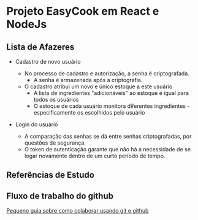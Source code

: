 # Projeto EasyCook em React e NodeJs

## Lista de Afazeres

- Cadastro de novo usuário 
    - No processo de cadastro e autorização, a senha é criptografada.
        - A senha é armazenada após a criptografia.
    - O cadastro atribui um novo e único estoque a este usuário
        - A lista de ingredientes "adicionáveis" ao estoque é igual para todos os usuários
        - O estoque de cada usuário monitora diferentes ingredientes - especificamente os escolhidos pelo usuário

- Login do usuário
    - A comparação das senhas se dá entre senhas criptografadas, por questões de segurança.
    - O token de autenticação garante que não há a necessidade de se logar novamente dentro de um curto período de tempo.

## Referências de Estudo



## Fluxo de trabalho do github

[Pequeno guia sobre como colaborar usando git e github](https://docs.github.com/pt/get-started/quickstart/github-flow)
